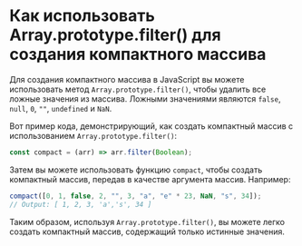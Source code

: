 # Как использовать Array.prototype.filter() для создания компактного массива

Для создания компактного массива в JavaScript вы можете использовать метод `Array.prototype.filter()`, чтобы удалить все ложные значения из массива. Ложными значениями являются `false`, `null`, `0`, `""`, `undefined` и `NaN`.

Вот пример кода, демонстрирующий, как создать компактный массив с использованием `Array.prototype.filter()`:

```js
const compact = (arr) => arr.filter(Boolean);
```

Затем вы можете использовать функцию `compact`, чтобы создать компактный массив, передав в качестве аргумента массив. Например:

```js
compact([0, 1, false, 2, "", 3, "a", "e" * 23, NaN, "s", 34]);
// Output: [ 1, 2, 3, 'a','s', 34 ]
```

Таким образом, используя `Array.prototype.filter()`, вы можете легко создать компактный массив, содержащий только истинные значения.
